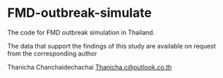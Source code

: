 # FMD-outbreak-simulate
The code for FMD outbreak simulation in Thailand.

The data that support the findings of this study are available on request from the corresponding author

Thanicha Chanchaidechachai
Thanicha.c@outlook.co.th
